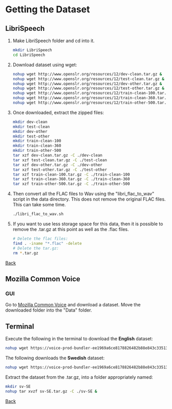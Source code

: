 # Getting the Dataset

## LibriSpeech

1. Make LibriSpeech folder and cd into it.

    ```bash
    mkdir LibriSpeech
    cd LibriSpeech
    ```

2. Download dataset using wget:

    ```bash
    nohup wget http://www.openslr.org/resources/12/dev-clean.tar.gz &
    nohup wget http://www.openslr.org/resources/12/test-clean.tar.gz &
    nohup wget http://www.openslr.org/resources/12/dev-other.tar.gz &
    nohup wget http://www.openslr.org/resources/12/test-other.tar.gz &
    nohup wget http://www.openslr.org/resources/12/train-clean-100.tar.gz &
    nohup wget http://www.openslr.org/resources/12/train-clean-360.tar.gz &
    nohup wget http://www.openslr.org/resources/12/train-other-500.tar.gz &
    ```

3. Once downloaded, extract the zipped files:

    ```bash
    mkdir dev-clean
    mkdir test-clean
    mkdir dev-other
    mkdir test-other
    mkdir train-clean-100
    mkdir train-clean-360
    mkdir train-other-500
    tar xzf dev-clean.tar.gz -C ./dev-clean
    tar xzf test-clean.tar.gz -C ./test-clean
    tar xzf dev-other.tar.gz -C ./dev-other
    tar xzf test-other.tar.gz -C ./test-other
    tar xzf train-clean-100.tar.gz -C ./train-clean-100
    tar xzf train-clean-360.tar.gz -C ./train-clean-360
    tar xzf train-other-500.tar.gz -C ./train-other-500
    ```

4. Then convert all the FLAC files to Wav using the "libri_flac_to_wav" script in the data directory. 
This does not remove the original FLAC files. This can take some time.

    ```bash
    ./libri_flac_to_wav.sh
    ```

5.  If you want to use less storage space for this data, then it is possible to remove the .tar.gz at this point as well as the .flac files.

    ```bash
    # Delete the flac files:
    find . -iname "*.flac" -delete
    # Delete the tar.gz:
    rm *.tar.gz
    ```

[Back](../README.md)

## Mozilla Common Voice 

### GUI

Go to [Mozilla Common Voice](https://voice.mozilla.org/en/datasets) and download a dataset.
Move the downloaded folder into the "Data" folder.

## Terminal

Execute the following in the terminal to download the **English** dataset:

```bash
nohup wget https://voice-prod-bundler-ee1969a6ce8178826482b88e843c335139bd3fb4.s3.amazonaws.com/cv-corpus-3/en.tar.gz &
```

The following downloads the **Swedish** dataset:

```bash
nohup wget https://voice-prod-bundler-ee1969a6ce8178826482b88e843c335139bd3fb4.s3.amazonaws.com/cv-corpus-3/sv-SE.tar.gz &
```

Extract the dataset from the .tar.gz, into a folder appropriately named:

```bash
mkdir sv-SE
nohup tar xvzf sv-SE.tar.gz -C ./sv-SE &
```
[Back](../README.md)